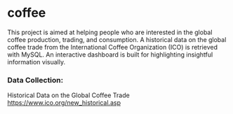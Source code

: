 # coffee

This project is aimed at helping people who are interested in the global coffee production, trading, and consumption. A historical data on the global coffee trade from the International Coffee Organization (ICO)  is retrieved with MySQL. An interactive dashboard is built for highlighting insightful information visually.

### Data Collection:
Historical Data on the Global Coffee Trade https://www.ico.org/new_historical.asp
